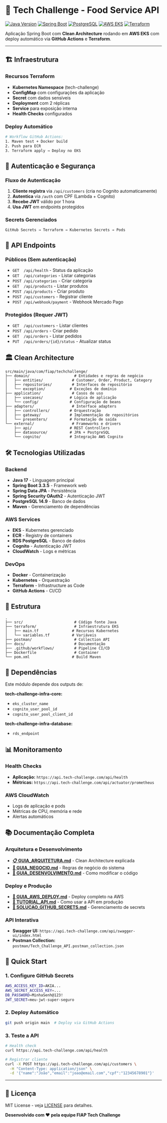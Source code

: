 # 🍔 Tech Challenge - Food Service API

[![Java Version](https://img.shields.io/badge/Java-17-%23ED8B00?logo=openjdk)](https://openjdk.org/)
[![Spring Boot](https://img.shields.io/badge/Spring%20Boot-3.3.5-%236DB33F?logo=spring)](https://spring.io/)
[![PostgreSQL](https://img.shields.io/badge/PostgreSQL-14.9-%23316192?logo=postgresql)](https://www.postgresql.org/)
[![AWS EKS](https://img.shields.io/badge/AWS-EKS-%23FF9900?logo=amazon-aws)](https://aws.amazon.com/eks/)
[![Terraform](https://img.shields.io/badge/Terraform-1.5.0-%23623CE4?logo=terraform)](https://www.terraform.io/)

Aplicação Spring Boot com **Clean Architecture** rodando em **AWS EKS** com deploy automático via **GitHub Actions** e **Terraform**.

---

## 🏗️ Infraestrutura

### Recursos Terraform

- **Kubernetes Namespace** (tech-challenge)
- **ConfigMap** com configurações da aplicação
- **Secret** com dados sensíveis
- **Deployment** com 2 réplicas
- **Service** para exposição interna
- **Health Checks** configurados

### Deploy Automático

```bash
# Workflow GitHub Actions:
1. Maven test + Docker build
2. Push para ECR
3. Terraform apply → Deploy no EKS
```

## 🔐 Autenticação e Segurança

### Fluxo de Autenticação
1. **Cliente registra** via `/api/customers` (cria no Cognito automaticamente)
2. **Autentica** via `/auth` com CPF (Lambda + Cognito)
3. **Recebe JWT** válido por 1 hora
4. **Usa JWT** em endpoints protegidos

### Secrets Gerenciados
```
GitHub Secrets → Terraform → Kubernetes Secrets → Pods
```

## 🍔 API Endpoints

### Públicos (Sem autenticação)
- `GET  /api/health`          - Status da aplicação
- `GET  /api/categories`      - Listar categorias
- `POST /api/categories`      - Criar categoria
- `GET  /api/products`        - Listar produtos
- `POST /api/products`        - Criar produto
- `POST /api/customers`       - Registrar cliente
- `POST /api/webhook/payment` - Webhook Mercado Pago

### Protegidos (Requer JWT)
- `GET  /api/customers` - Listar clientes
- `POST /api/orders` - Criar pedido
- `GET  /api/orders` - Listar pedidos
- `PUT  /api/orders/{id}/status` - Atualizar status

## 🏛️ Clean Architecture

```
src/main/java/com/fiap/techchallenge/
├── domain/                    # Entidades e regras de negócio
│   ├── entities/             # Customer, Order, Product, Category
│   ├── repositories/         # Interfaces de repositório
│   └── exception/           # Exceções de domínio
├── application/              # Casos de uso
│   ├── usecases/            # Lógica de aplicação
│   └── config/              # Configuração de beans
├── adapters/                 # Interface adapters
│   ├── controllers/         # Orquestração
│   ├── gateway/             # Implementação de repositórios
│   └── presenters/          # Formatação de saída
└── external/                 # Frameworks e drivers
    ├── api/                 # REST Controllers
    ├── datasource/          # JPA + PostgreSQL
    └── cognito/             # Integração AWS Cognito
```

## 🛠️ Tecnologias Utilizadas

### Backend
- **Java 17** - Linguagem principal
- **Spring Boot 3.3.5** - Framework web
- **Spring Data JPA** - Persistência
- **Spring Security OAuth2** - Autenticação JWT
- **PostgreSQL 14.9** - Banco de dados
- **Maven** - Gerenciamento de dependências

### AWS Services
- **EKS** - Kubernetes gerenciado
- **ECR** - Registry de containers
- **RDS PostgreSQL** - Banco de dados
- **Cognito** - Autenticação JWT
- **CloudWatch** - Logs e métricas

### DevOps
- **Docker** - Containerização
- **Kubernetes** - Orquestração
- **Terraform** - Infrastructure as Code
- **GitHub Actions** - CI/CD

## 📁 Estrutura

```
.
├── src/                       # Código fonte Java
├── terraform/                 # Infraestrutura EKS
│   ├── main.tf               # Recursos Kubernetes
│   └── variables.tf          # Variáveis
├── postman/                   # Collection API
├── docs/                      # Documentação
├── .github/workflows/         # Pipeline CI/CD
├── Dockerfile                 # Container
└── pom.xml                   # Build Maven
```

## 🔗 Dependências

Este módulo depende dos outputs de:

**tech-challenge-infra-core:**
- `eks_cluster_name`
- `cognito_user_pool_id`
- `cognito_user_pool_client_id`

**tech-challenge-infra-database:**
- `rds_endpoint`

## 📊 Monitoramento

### Health Checks
- **Aplicação:** `https://api.tech-challenge.com/api/health`
- **Métricas:** `https://api.tech-challenge.com/api/actuator/prometheus`

### AWS CloudWatch
- Logs de aplicação e pods
- Métricas de CPU, memória e rede
- Alertas automáticos

## 📚 Documentação Completa

### Arquitetura e Desenvolvimento
- **[📋 GUIA_ARQUITETURA.md](./docs/GUIA_ARQUITETURA.md)** - Clean Architecture explicada
- **[🚀 GUIA_NEGOCIO.md](./docs/GUIA_NEGOCIO.md)** - Regras de negócio do sistema
- **[🔧 GUIA_DESENVOLVIMENTO.md](./docs/GUIA_DESENVOLVIMENTO.md)** - Como modificar o código

### Deploy e Produção
- **[🚀 GUIA_AWS_DEPLOY.md](./docs/GUIA_AWS_DEPLOY.md)** - Deploy completo na AWS
- **[📱 TUTORIAL_API.md](./docs/TUTORIAL_API.md)** - Como usar a API em produção
- **[🔐 SOLUCAO_GITHUB_SECRETS.md](./docs/SOLUCAO_GITHUB_SECRETS.md)** - Gerenciamento de secrets

### API Interativa
- **Swagger UI:** `https://api.tech-challenge.com/api/swagger-ui/index.html`
- **Postman Collection:** `postman/Tech_Challenge_API.postman_collection.json`

## 🚀 Quick Start

### 1. Configure GitHub Secrets
```bash
AWS_ACCESS_KEY_ID=AKIA...
AWS_SECRET_ACCESS_KEY=...
DB_PASSWORD=MinhaSenh@123!
JWT_SECRET=meu-jwt-super-seguro
```

### 2. Deploy Automático
```bash
git push origin main  # Deploy via GitHub Actions
```

### 3. Teste a API
```bash
# Health check
curl https://api.tech-challenge.com/api/health

# Registrar cliente
curl -X POST https://api.tech-challenge.com/api/customers \
  -H "Content-Type: application/json" \
  -d '{"name":"João","email":"joao@email.com","cpf":"12345678901"}'
```

---

## 📄 Licença

MIT License - veja [LICENSE](../LICENSE.md) para detalhes.

**Desenvolvido com ❤️ pela equipe FIAP Tech Challenge**